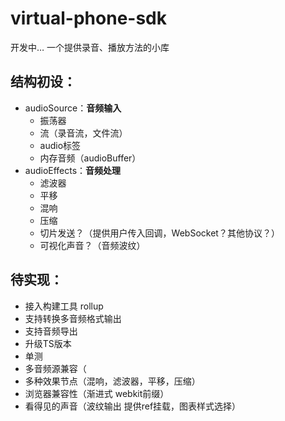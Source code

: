 # virtual-phone-sdk
开发中…
一个提供录音、播放方法的小库


## 结构初设：
  - audioSource：**音频输入**
    - 振荡器
    - 流（录音流，文件流）
    - audio标签
    - 内存音频（audioBuffer）
  - audioEffects：**音频处理**
    - 滤波器
    - 平移
    - 混响
    - 压缩
    - 切片发送？（提供用户传入回调，WebSocket？其他协议？）
    - 可视化声音？（音频波纹）


## 待实现：
- 接入构建工具 rollup
- 支持转换多音频格式输出
- 支持音频导出
- 升级TS版本
- 单测
- 多音频源兼容（<audio>标签，振荡器，流（已完成））
- 多种效果节点（混响，滤波器，平移，压缩）
- 浏览器兼容性（渐进式 webkit前缀）
- 看得见的声音（波纹输出 提供ref挂载，图表样式选择）
